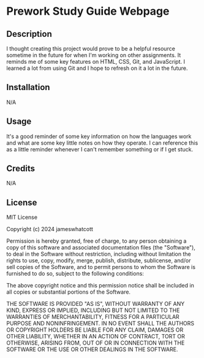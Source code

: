 # Prework Study Guide Webpage

## Description

I thought creating this project would prove to be a helpful resource sometime in the future for when I'm working on other assignments. It reminds me of some key features on HTML, CSS, Git, and JavaScript. I learned a lot from using Git and I hope to refresh on it a lot in the future. 

## Installation

N/A

## Usage

It's a good reminder of some key information on how the languages work and what are some key little notes on how they operate. I can reference this as a little reminder whenever I can't remember something or if I get stuck.

## Credits

N/A

## License

MIT License

Copyright (c) 2024 jameswhatcott

Permission is hereby granted, free of charge, to any person obtaining a copy
of this software and associated documentation files (the "Software"), to deal
in the Software without restriction, including without limitation the rights
to use, copy, modify, merge, publish, distribute, sublicense, and/or sell
copies of the Software, and to permit persons to whom the Software is
furnished to do so, subject to the following conditions:

The above copyright notice and this permission notice shall be included in all
copies or substantial portions of the Software.

THE SOFTWARE IS PROVIDED "AS IS", WITHOUT WARRANTY OF ANY KIND, EXPRESS OR
IMPLIED, INCLUDING BUT NOT LIMITED TO THE WARRANTIES OF MERCHANTABILITY,
FITNESS FOR A PARTICULAR PURPOSE AND NONINFRINGEMENT. IN NO EVENT SHALL THE
AUTHORS OR COPYRIGHT HOLDERS BE LIABLE FOR ANY CLAIM, DAMAGES OR OTHER
LIABILITY, WHETHER IN AN ACTION OF CONTRACT, TORT OR OTHERWISE, ARISING FROM,
OUT OF OR IN CONNECTION WITH THE SOFTWARE OR THE USE OR OTHER DEALINGS IN THE
SOFTWARE.
